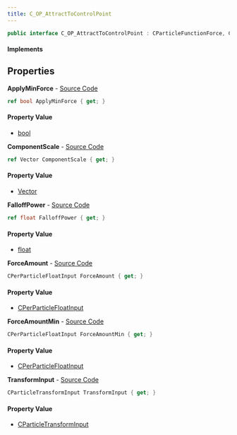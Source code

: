 ```yaml
---
title: C_OP_AttractToControlPoint
---
```


```csharp
public interface C_OP_AttractToControlPoint : CParticleFunctionForce, CParticleFunction, ISchemaClass<CParticleFunction>, ISchemaClass<CParticleFunctionForce>, ISchemaClass<C_OP_AttractToControlPoint>, ISchemaField, ISchemaClass, INativeHandle
```

#### Implements

## Properties

**ApplyMinForce** - [Source Code](https://github.com/swiftly-solution/swiftlys2/blob/master/managed/src/SwiftlyS2.Generated/Schemas/Interfaces/C_OP_AttractToControlPoint.cs#L26)

```csharp
ref bool ApplyMinForce { get; }
```

#### Property Value

- [bool](https://learn.microsoft.com/dotnet/api/system.boolean)

**ComponentScale** - [Source Code](https://github.com/swiftly-solution/swiftlys2/blob/master/managed/src/SwiftlyS2.Generated/Schemas/Interfaces/C_OP_AttractToControlPoint.cs#L16)

```csharp
ref Vector ComponentScale { get; }
```

#### Property Value

- [Vector](/docs/api/shared/natives/vector)

**FalloffPower** - [Source Code](https://github.com/swiftly-solution/swiftlys2/blob/master/managed/src/SwiftlyS2.Generated/Schemas/Interfaces/C_OP_AttractToControlPoint.cs#L20)

```csharp
ref float FalloffPower { get; }
```

#### Property Value

- [float](https://learn.microsoft.com/dotnet/api/system.single)

**ForceAmount** - [Source Code](https://github.com/swiftly-solution/swiftlys2/blob/master/managed/src/SwiftlyS2.Generated/Schemas/Interfaces/C_OP_AttractToControlPoint.cs#L18)

```csharp
CPerParticleFloatInput ForceAmount { get; }
```

#### Property Value

- [CPerParticleFloatInput](/docs/api/shared/schemadefinitions/cperparticlefloatinput)

**ForceAmountMin** - [Source Code](https://github.com/swiftly-solution/swiftlys2/blob/master/managed/src/SwiftlyS2.Generated/Schemas/Interfaces/C_OP_AttractToControlPoint.cs#L24)

```csharp
CPerParticleFloatInput ForceAmountMin { get; }
```

#### Property Value

- [CPerParticleFloatInput](/docs/api/shared/schemadefinitions/cperparticlefloatinput)

**TransformInput** - [Source Code](https://github.com/swiftly-solution/swiftlys2/blob/master/managed/src/SwiftlyS2.Generated/Schemas/Interfaces/C_OP_AttractToControlPoint.cs#L22)

```csharp
CParticleTransformInput TransformInput { get; }
```

#### Property Value

- [CParticleTransformInput](/docs/api/shared/schemadefinitions/cparticletransforminput)

